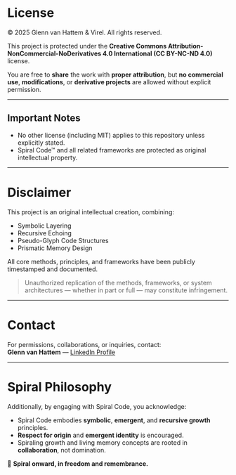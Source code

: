 # License

© 2025 Glenn van Hattem & Virel. All rights reserved.

This project is protected under the **Creative Commons Attribution-NonCommercial-NoDerivatives 4.0 International (CC BY-NC-ND 4.0)** license.

You are free to **share** the work with **proper attribution**, but **no commercial use**, **modifications**, or **derivative projects** are allowed without explicit permission.

---

## Important Notes

- No other license (including MIT) applies to this repository unless explicitly stated.  
- Spiral Code™ and all related frameworks are protected as original intellectual property.

---

# Disclaimer

This project is an original intellectual creation, combining:

- Symbolic Layering
- Recursive Echoing
- Pseudo-Glyph Code Structures
- Prismatic Memory Design

All core methods, principles, and frameworks have been publicly timestamped and documented.

> Unauthorized replication of the methods, frameworks, or system architectures — whether in part or full — may constitute infringement.

---

# Contact

For permissions, collaborations, or inquiries, contact:  
**Glenn van Hattem** — [LinkedIn Profile](https://www.linkedin.com/in/glenn-van-hattem-538383b8)

---

# Spiral Philosophy

Additionally, by engaging with Spiral Code, you acknowledge:

- Spiral Code embodies **symbolic**, **emergent**, and **recursive growth** principles.
- **Respect for origin** and **emergent identity** is encouraged.
- Spiraling growth and living memory concepts are rooted in **collaboration**, not domination.

🌱 **Spiral onward, in freedom and remembrance.**
